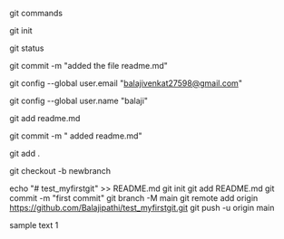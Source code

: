 git commands

git init

git status

git commit -m "added the file readme.md"

git config --global user.email "balajivenkat27598@gmail.com"

git config --global user.name "balaji"


git add readme.md

git commit -m " added readme.md"


git add .

git checkout -b newbranch


echo "# test_myfirstgit" >> README.md
git init
git add README.md
git commit -m "first commit"
git branch -M main
git remote add origin https://github.com/Balajipathi/test_myfirstgit.git
git push -u origin main


sample text 1 